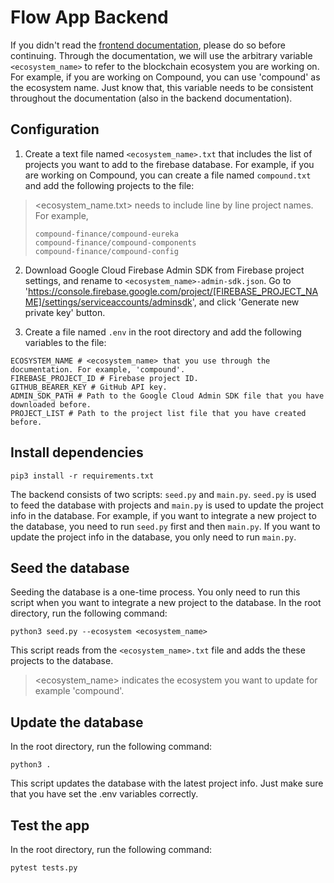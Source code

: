# Flow App Backend

If you didn't read the [frontend documentation](https://github.com/justmert/eco-flow-frontend/blob/master/README.md), please do so before continuing. Through the documentation, we will use the arbitrary variable `<ecosystem_name>` to refer to the blockchain ecosystem you are working on. For example, if you are working on Compound, you can use 'compound' as the ecosystem name. Just know that, this variable needs to be consistent throughout the documentation (also in the backend documentation).

## Configuration

1. Create a text file named `<ecosystem_name>.txt` that includes the list of projects you want to add to the firebase database. For example, if you are working on Compound, you can create a file named `compound.txt` and add the following projects to the file:

> <ecosystem_name.txt> needs to include line by line project names. For example,
>
> ```
> compound-finance/compound-eureka
> compound-finance/compound-components
> compound-finance/compound-config
> ```


2. Download Google Cloud Firebase Admin SDK from Firebase project settings, and rename to `<ecosystem_name>-admin-sdk.json`. Go to '<https://console.firebase.google.com/project/[FIREBASE_PROJECT_NAME]/settings/serviceaccounts/adminsdk>', and click 'Generate new private key' button.

3. Create a file named `.env` in the root directory and add the following variables to the file:

```
ECOSYSTEM_NAME # <ecosystem_name> that you use through the documentation. For example, 'compound'.
FIREBASE_PROJECT_ID # Firebase project ID.
GITHUB_BEARER_KEY # GitHub API key.
ADMIN_SDK_PATH # Path to the Google Cloud Admin SDK file that you have downloaded before.
PROJECT_LIST # Path to the project list file that you have created before.
```

## Install dependencies

```
pip3 install -r requirements.txt
```

The backend consists of two scripts: `seed.py` and `main.py`. `seed.py` is used to feed the database with projects and `main.py` is used to update the project info in the database. For example, if you want to integrate a new project to the database, you need to run `seed.py` first and then `main.py`. If you want to update the project info in the database, you only need to run `main.py`.

## Seed the database

Seeding the database is a one-time process. You only need to run this script when you want to integrate a new project to the database. In the root directory, run the following command:

```
python3 seed.py --ecosystem <ecosystem_name>
```

This script reads from the `<ecosystem_name>.txt` file and adds the these projects to the database.

> <ecosystem_name> indicates the ecosystem you want to update for example 'compound'.

## Update the database

In the root directory, run the following command:

```
python3 .
```

This script updates the database with the latest project info. Just make sure that you have set the .env variables correctly.

## Test the app

In the root directory, run the following command:

```
pytest tests.py
```

